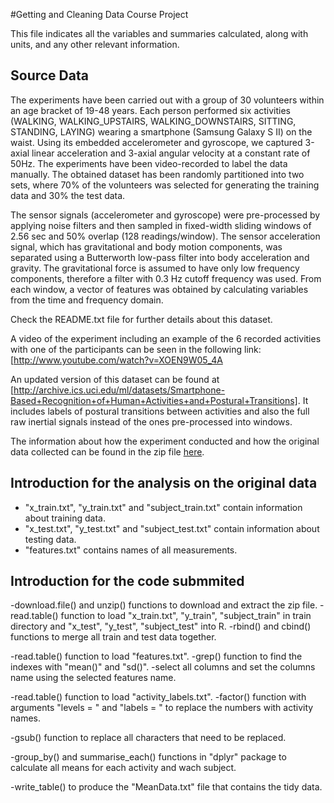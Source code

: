 #Getting and Cleaning Data Course Project

This file indicates all the variables and summaries calculated, along with units, and any other relevant information.

## Source Data

The experiments have been carried out with a group of 30 volunteers within an age bracket of 19-48 years. Each person performed six activities (WALKING, WALKING_UPSTAIRS, WALKING_DOWNSTAIRS, SITTING, STANDING, LAYING) wearing a smartphone (Samsung Galaxy S II) on the waist. Using its embedded accelerometer and gyroscope, we captured 3-axial linear acceleration and 3-axial angular velocity at a constant rate of 50Hz. The experiments have been video-recorded to label the data manually. The obtained dataset has been randomly partitioned into two sets, where 70% of the volunteers was selected for generating the training data and 30% the test data. 

The sensor signals (accelerometer and gyroscope) were pre-processed by applying noise filters and then sampled in fixed-width sliding windows of 2.56 sec and 50% overlap (128 readings/window). The sensor acceleration signal, which has gravitational and body motion components, was separated using a Butterworth low-pass filter into body acceleration and gravity. The gravitational force is assumed to have only low frequency components, therefore a filter with 0.3 Hz cutoff frequency was used. From each window, a vector of features was obtained by calculating variables from the time and frequency domain.

Check the README.txt file for further details about this dataset. 

A video of the experiment including an example of the 6 recorded activities with one of the participants can be seen in the following link: [http://www.youtube.com/watch?v=XOEN9W05_4A

An updated version of this dataset can be found at [http://archive.ics.uci.edu/ml/datasets/Smartphone-Based+Recognition+of+Human+Activities+and+Postural+Transitions]. It includes labels of postural transitions between activities and also the full raw inertial signals instead of the ones pre-processed into windows.

The information about how the experiment conducted and how the original data collected can be found in the zip file [here](https://d396qusza40orc.cloudfront.net/getdata%2Fprojectfiles%2FUCI%20HAR%20Dataset.zip).

## Introduction for the analysis on the original data

- "x_train.txt", "y_train.txt" and "subject_train.txt" contain information about training data.
- "x_test.txt", "y_test.txt" and "subject_test.txt" contain information about testing data.
- "features.txt" contains names of all measurements.

## Introduction for the code submmited

-download.file() and unzip() functions to download and extract the zip file.
-read.table() function to load "x_train.txt", "y_train", "subject_train" in train directory and "x_test", "y_test", "subject_test" into R.
-rbind() and cbind() functions to merge all train and test data together.

-read.table() function to load "features.txt".
-grep() function to find the indexes with "mean()" and "sd()".
-select all  columns and set the columns name using the selected features name.

-read.table() function to load "activity_labels.txt".
-factor() function with arguments "levels = " and "labels = " to replace the numbers with activity names.

-gsub() function to replace all characters that need to be replaced.

-group_by() and summarise_each() functions in "dplyr" package to calculate all means for each activity and wach subject.

-write_table() to produce the "MeanData.txt" file that contains the tidy data.
